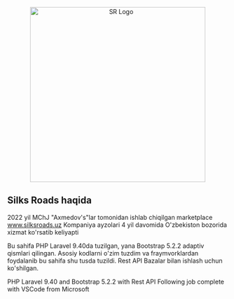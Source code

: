 <p align="center"><a href="https://www.silksroads.uz" target="_blank"><img src="https://www.silksroads.uz/images/Emblema2.png" width="400" alt="SR Logo"></a></p>

## Silks Roads haqida

2022 yil MChJ "Axmedov's"lar tomonidan ishlab chiqilgan marketplace www.silksroads.uz 
Kompaniya ayzolari 4 yil davomida O'zbekiston bozorida xizmat ko'rsatib keliyapti

Bu sahifa PHP Laravel 9.40da tuzilgan, yana Bootstrap 5.2.2 adaptiv qismlari qilingan. 
Asosiy kodlarni o'zim tuzdim va fraymvorklardan foydalanib bu sahifa shu tusda tuzildi.
Rest API Bazalar bilan ishlash uchun ko'shilgan.

PHP Laravel 9.40 and Bootstrap 5.2.2 with Rest API
Following job complete with VSCode from Microsoft